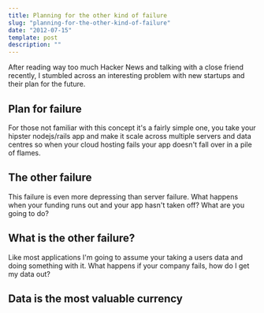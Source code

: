 ```yaml
---
title: Planning for the other kind of failure
slug: "planning-for-the-other-kind-of-failure"
date: "2012-07-15"
template: post
description: ""
---
```

After reading way too much Hacker News and talking with a close friend recently, I stumbled across an interesting problem with new startups and their plan for the future.

## Plan for failure
For those not familiar with this concept it's a fairly simple one, you take your hipster nodejs/rails app and make it scale across multiple servers and data centres so when your cloud hosting fails your app doesn't fall over in a pile of flames.

## The other failure
This failure is even more depressing than server failure. What happens when your funding runs out and your app hasn't taken off? What are you going to do?

## What is the other failure?
Like most applications I'm going to assume your taking a users data and doing something with it. What happens if your company fails, how do I get my data out?

## Data is the most valuable currency

